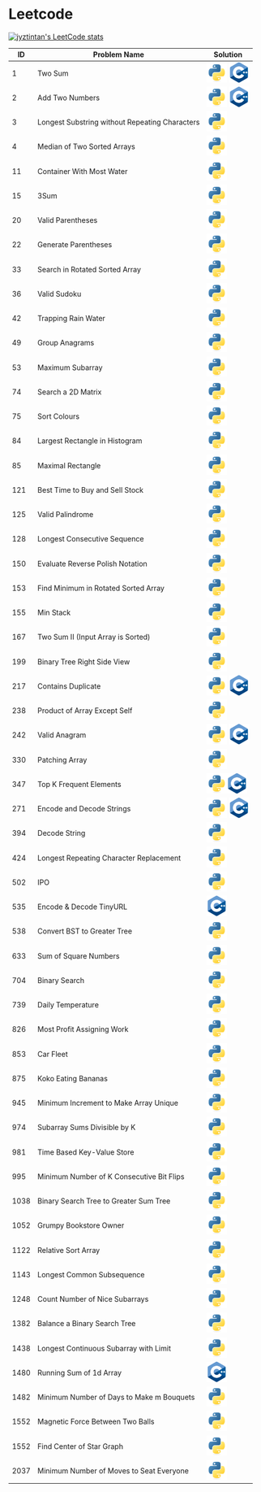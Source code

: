 # Leetcode

[![jyztintan's LeetCode stats](https://leetcard.jacoblin.cool/jyztintan?theme=nord&ext=heatmap)](https://leetcard.jacoblin.cool/jyztintan?theme=nord&ext=heatmap)

| ID   | Problem Name                                   | Solution                                                                                                                                                                                                                                                                                                                              |
|------|------------------------------------------------|---------------------------------------------------------------------------------------------------------------------------------------------------------------------------------------------------------------------------------------------------------------------------------------------------------------------------------------|
| 1    | Two Sum                                        | <a href="Python/two_sum.py"><img src="https://raw.githubusercontent.com/devicons/devicon/master/icons/python/python-original.svg" width="40px"></a> <a href="C++/TwoSum.cpp"><img src="https://raw.githubusercontent.com/devicons/devicon/master/icons/cplusplus/cplusplus-original.svg" width="40px"></a>                            |
| 2    | Add Two Numbers                                | <a href="Python/add_two_numbers.py"><img src="https://raw.githubusercontent.com/devicons/devicon/master/icons/python/python-original.svg" width="40px"></a> <a href="C++/TwoSum.cpp"><img src="https://raw.githubusercontent.com/devicons/devicon/master/icons/cplusplus/cplusplus-original.svg" width="40px"></a>                    |
| 3    | Longest Substring without Repeating Characters | <a href="Python/longest_substring_without_repeating.py"><img src="https://raw.githubusercontent.com/devicons/devicon/master/icons/python/python-original.svg" width="40px"></a>                                                                                                                                                       |
| 4    | Median of Two Sorted Arrays                    | <a href="Python/median_two_sorted_arrays .py"><img src="https://raw.githubusercontent.com/devicons/devicon/master/icons/python/python-original.svg" width="40px"></a>                                                                                                                                                                 |
| 11   | Container With Most Water                      | <a href="Python/container_most_water.py"><img src="https://raw.githubusercontent.com/devicons/devicon/master/icons/python/python-original.svg" width="40px"></a>                                                                                                                                                                      |
| 15   | 3Sum                                           | <a href="Python/three_sum.py"><img src="https://raw.githubusercontent.com/devicons/devicon/master/icons/python/python-original.svg" width="40px"></a>                                                                                                                                                                                 |
| 20   | Valid Parentheses                              | <a href="Python/valid_parentheses.py"><img src="https://raw.githubusercontent.com/devicons/devicon/master/icons/python/python-original.svg" width="40px"></a>                                                                                                                                                                         |
| 22   | Generate Parentheses                           | <a href="Python/generate_parentheses.py"><img src="https://raw.githubusercontent.com/devicons/devicon/master/icons/python/python-original.svg" width="40px"></a>                                                                                                                                                                      |
| 33   | Search in Rotated Sorted Array                 | <a href="Python/search_rotated_sorted_array.py"><img src="https://raw.githubusercontent.com/devicons/devicon/master/icons/python/python-original.svg" width="40px"></a>                                                                                                                                                               |
| 36   | Valid Sudoku                                   | <a href="Python/valid_sudoku.py"><img src="https://raw.githubusercontent.com/devicons/devicon/master/icons/python/python-original.svg" width="40px"></a>                                                                                                                                                                              |
| 42   | Trapping Rain Water                            | <a href="Python/trapping_rain_water.py"><img src="https://raw.githubusercontent.com/devicons/devicon/master/icons/python/python-original.svg" width="40px"></a>                                                                                                                                                                       |
| 49   | Group Anagrams                                 | <a href="Python/group_anagrams.py"><img src="https://raw.githubusercontent.com/devicons/devicon/master/icons/python/python-original.svg" width="40px"></a>                                                                                                                                                                            |
| 53   | Maximum Subarray                               | <a href="Python/max_subarray.py"><img src="https://raw.githubusercontent.com/devicons/devicon/master/icons/python/python-original.svg" width="40px"></a>                                                                                                                                                                              |
| 74   | Search a 2D Matrix                             | <a href="Python/search_2d_matrix.py"><img src="https://raw.githubusercontent.com/devicons/devicon/master/icons/python/python-original.svg" width="40px"></a>                                                                                                                                                                          |
| 75   | Sort Colours                                   | <a href="Python/sort_colours.py"><img src="https://raw.githubusercontent.com/devicons/devicon/master/icons/python/python-original.svg" width="40px"></a>                                                                                                                                                                              |
| 84   | Largest Rectangle in Histogram                 | <a href="Python/largest_rectangle_histogram.py"><img src="https://raw.githubusercontent.com/devicons/devicon/master/icons/python/python-original.svg" width="40px"></a>                                                                                                                                                               |
| 85   | Maximal Rectangle                              | <a href="Python/maximal_rectangle.py"><img src="https://raw.githubusercontent.com/devicons/devicon/master/icons/python/python-original.svg" width="40px"></a>                                                                                                                                                                         |
| 121  | Best Time to Buy and Sell Stock                | <a href="Python/best_time_to_buy_and_sell_stock.py"><img src="https://raw.githubusercontent.com/devicons/devicon/master/icons/python/python-original.svg" width="40px"></a>                                                                                                                                                           |
| 125  | Valid Palindrome                               | <a href="Python/valid_palindrome.py"><img src="https://raw.githubusercontent.com/devicons/devicon/master/icons/python/python-original.svg" width="40px"></a>                                                                                                                                                                          |
| 128  | Longest Consecutive Sequence                   | <a href="Python/longest_consecutive_seq.py"><img src="https://raw.githubusercontent.com/devicons/devicon/master/icons/python/python-original.svg" width="40px"></a>                                                                                                                                                                   |
| 150  | Evaluate Reverse Polish Notation               | <a href="Python/evaluate_RPN.py"><img src="https://raw.githubusercontent.com/devicons/devicon/master/icons/python/python-original.svg" width="40px"></a>                                                                                                                                                                              |
| 153  | Find Minimum in Rotated Sorted Array           | <a href="Python/find_min_rotated_sorted_array.py"><img src="https://raw.githubusercontent.com/devicons/devicon/master/icons/python/python-original.svg" width="40px"></a>                                                                                                                                                             |
| 155  | Min Stack                                      | <a href="Python/min_stack.py"><img src="https://raw.githubusercontent.com/devicons/devicon/master/icons/python/python-original.svg" width="40px"></a>                                                                                                                                                                                 |
| 167  | Two Sum II (Input Array is Sorted)             | <a href="Python/two_sum_sorted.py"><img src="https://raw.githubusercontent.com/devicons/devicon/master/icons/python/python-original.svg" width="40px"></a>                                                                                                                                                                            |
| 199  | Binary Tree Right Side View                    | <a href="Python/binary_tree_right_side_view.py"><img src="https://raw.githubusercontent.com/devicons/devicon/master/icons/python/python-original.svg" width="40px"></a>                                                                                                                                                               |
| 217  | Contains Duplicate                             | <a href="Python/contains_duplicate.py"><img src="https://raw.githubusercontent.com/devicons/devicon/master/icons/python/python-original.svg" width="40px"></a> <a href="C++/ContainsDuplicate.cpp"><img src="https://raw.githubusercontent.com/devicons/devicon/master/icons/cplusplus/cplusplus-original.svg" width="40px"></a>      |
| 238  | Product of Array Except Self                   | <a href="Python/product_array_except_self.py"><img src="https://raw.githubusercontent.com/devicons/devicon/master/icons/python/python-original.svg" width="40px"></a>                                                                                                                                                                 |
| 242  | Valid Anagram                                  | <a href="Python/valid_anagram.py"><img src="https://raw.githubusercontent.com/devicons/devicon/master/icons/python/python-original.svg" width="40px"></a> <a href="C++/ValidAnagram.cpp"><img src="https://raw.githubusercontent.com/devicons/devicon/master/icons/cplusplus/cplusplus-original.svg" width="40px"></a>                |
| 330  | Patching Array                                 | <a href="Python/patching_array.py"><img src="https://raw.githubusercontent.com/devicons/devicon/master/icons/python/python-original.svg" width="40px"></a>                                                                                                                                                                            |
| 347  | Top K Frequent Elements                        | <a href="Python/top_k_frequent.py"><img src="https://raw.githubusercontent.com/devicons/devicon/master/icons/python/python-original.svg" width="40px"></a><a href="C++/TopKFrequent.cpp"><img src="https://raw.githubusercontent.com/devicons/devicon/master/icons/cplusplus/cplusplus-original.svg" width="40px"></a>                
| 271  | Encode and Decode Strings                      | <a href="Python/encode_decode_strings.py"><img src="https://raw.githubusercontent.com/devicons/devicon/master/icons/python/python-original.svg" width="40px"></a> <a href="C++/EncodeDecodeStrings.cpp"><img src="https://raw.githubusercontent.com/devicons/devicon/master/icons/cplusplus/cplusplus-original.svg" width="40px"></a> 
| 394  | Decode String                                  | <a href="Python/decode_string.py"><img src="https://raw.githubusercontent.com/devicons/devicon/master/icons/python/python-original.svg" width="40px"></a>                                                                                                                                                                             |
| 424  | Longest Repeating Character Replacement        | <a href="Python/longest_repeating_char_replacement.py"><img src="https://raw.githubusercontent.com/devicons/devicon/master/icons/python/python-original.svg" width="40px"></a>                                                                                                                                                        |
| 502  | IPO                                            | <a href="Python/initial_public_offering.py"><img src="https://raw.githubusercontent.com/devicons/devicon/master/icons/python/python-original.svg" width="40px"></a>                                                                                                                                                                   |
| 535  | Encode & Decode TinyURL                        | <a href="C++/EncodeDecodeTinyUrl.cpp"><img src="https://raw.githubusercontent.com/devicons/devicon/master/icons/cplusplus/cplusplus-original.svg" width="40px"></a>                                                                                                                                                                   |
| 538  | Convert BST to Greater Tree                    | <a href="Python/bst_to_gst.py"><img src="https://raw.githubusercontent.com/devicons/devicon/master/icons/python/python-original.svg" width="40px"></a>                                                                                                                                                                                |
| 633  | Sum of Square Numbers                          | <a href="Python/sum_of_square_numbers.py"><img src="https://raw.githubusercontent.com/devicons/devicon/master/icons/python/python-original.svg" width="40px"></a>                                                                                                                                                                     |
| 704  | Binary Search                                  | <a href="Python/binary_search.py"><img src="https://raw.githubusercontent.com/devicons/devicon/master/icons/python/python-original.svg" width="40px"></a>                                                                                                                                                                             |
| 739  | Daily Temperature                              | <a href="Python/daily_temperature.py"><img src="https://raw.githubusercontent.com/devicons/devicon/master/icons/python/python-original.svg" width="40px"></a>                                                                                                                                                                         |
| 826  | Most Profit Assigning Work                     | <a href="Python/most_profit_assigning_work.py"><img src="https://raw.githubusercontent.com/devicons/devicon/master/icons/python/python-original.svg" width="40px"></a>                                                                                                                                                                |
| 853  | Car Fleet                                      | <a href="Python/car_fleet.py"><img src="https://raw.githubusercontent.com/devicons/devicon/master/icons/python/python-original.svg" width="40px"></a>                                                                                                                                                                                 |
| 875  | Koko Eating Bananas                            | <a href="Python/koko_eating_bananas.py"><img src="https://raw.githubusercontent.com/devicons/devicon/master/icons/python/python-original.svg" width="40px"></a>                                                                                                                                                                       |
| 945  | Minimum Increment to Make Array Unique         | <a href="Python/min_increment_unique_array.py"><img src="https://raw.githubusercontent.com/devicons/devicon/master/icons/python/python-original.svg" width="40px"></a>                                                                                                                                                                |
| 974  | Subarray Sums Divisible by K                   | <a href="Python/subarr_div_by_k.py"><img src="https://raw.githubusercontent.com/devicons/devicon/master/icons/python/python-original.svg" width="40px"></a>                                                                                                                                                                           |
| 981  | Time Based Key-Value Store                     | <a href="Python/time_based_key_value_store.py"><img src="https://raw.githubusercontent.com/devicons/devicon/master/icons/python/python-original.svg" width="40px"></a>                                                                                                                                                                |
| 995  | Minimum Number of K Consecutive Bit Flips      | <a href="Python/min_k_consecutive_bit_flips.py"><img src="https://raw.githubusercontent.com/devicons/devicon/master/icons/python/python-original.svg" width="40px"></a>                                                                                                                                                               |
| 1038 | Binary Search Tree to Greater Sum Tree         | <a href="Python/bst_to_gst.py"><img src="https://raw.githubusercontent.com/devicons/devicon/master/icons/python/python-original.svg" width="40px"></a>                                                                                                                                                                                |
| 1052 | Grumpy Bookstore Owner                         | <a href="Python/grumpy_bookstore_owner.py"><img src="https://raw.githubusercontent.com/devicons/devicon/master/icons/python/python-original.svg" width="40px"></a>                                                                                                                                                                    |
| 1122 | Relative Sort Array                            | <a href="Python/relative_sort_array.py"><img src="https://raw.githubusercontent.com/devicons/devicon/master/icons/python/python-original.svg" width="40px"></a>                                                                                                                                                                       |
| 1143 | Longest Common Subsequence                     | <a href="Python/longest_common_subsequence.py"><img src="https://raw.githubusercontent.com/devicons/devicon/master/icons/python/python-original.svg" width="40px"></a>                                                                                                                                                                |
| 1248 | Count Number of Nice Subarrays                 | <a href="Python/count_num_nice_subarrays.py"><img src="https://raw.githubusercontent.com/devicons/devicon/master/icons/python/python-original.svg" width="40px"></a>                                                                                                                                                                  |
| 1382 | Balance a Binary Search Tree                   | <a href="Python/balance_bst.py"><img src="https://raw.githubusercontent.com/devicons/devicon/master/icons/python/python-original.svg" width="40px"></a>                                                                                                                                                                               |
| 1438 | Longest Continuous Subarray with Limit         | <a href="Python/longest_continuous_subarray.py"><img src="https://raw.githubusercontent.com/devicons/devicon/master/icons/python/python-original.svg" width="40px"></a>                                                                                                                                                               |
| 1480 | Running Sum of 1d Array                        | <a href="C++/RunningSumArray.cpp"><img src="https://raw.githubusercontent.com/devicons/devicon/master/icons/cplusplus/cplusplus-original.svg" width="40px"></a>                                                                                                                                                                       |
| 1482 | Minimum Number of Days to Make m Bouquets      | <a href="Python/min_days_m_bouquets.py"><img src="https://raw.githubusercontent.com/devicons/devicon/master/icons/python/python-original.svg" width="40px"></a>                                                                                                                                                                       |
| 1552 | Magnetic Force Between Two Balls               | <a href="Python/magnetic_force_between_balls.py"><img src="https://raw.githubusercontent.com/devicons/devicon/master/icons/python/python-original.svg" width="40px"></a>                                                                                                                                                              |
| 1552 | Find Center of Star Graph                      | <a href="Python/find_center_star_graph.py"><img src="https://raw.githubusercontent.com/devicons/devicon/master/icons/python/python-original.svg" width="40px"></a>                                                                                                                                                                    |
| 2037 | Minimum Number of Moves to Seat Everyone       | <a href="Python/min_moves_to_seat.py"><img src="https://raw.githubusercontent.com/devicons/devicon/master/icons/python/python-original.svg" width="40px"></a>                                                                                                                                                                         |
